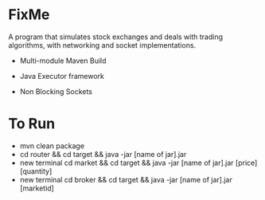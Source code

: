 # FixMe
A program that simulates stock exchanges and deals with trading algorithms, with networking and socket implementations.

- Multi-module Maven Build

- Java Executor framework

- Non Blocking Sockets

# To Run
 - mvn clean package
 - cd router && cd target && java -jar [name of jar].jar
 - new terminal cd market && cd target && java -jar [name of jar].jar [price] [quantity] 
 - new terminal cd broker && cd target && java -jar [name of jar].jar [marketid] 
 
